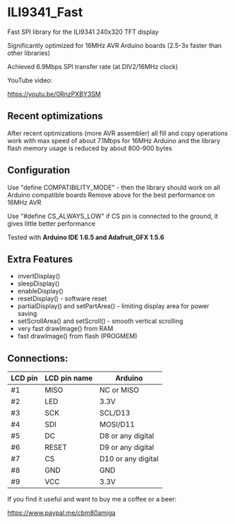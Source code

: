 # ILI9341_Fast
Fast SPI library for the ILI9341 240x320 TFT display

Significantly optimized for 16MHz AVR Arduino boards (2.5-3x faster than other libraries)

Achieved 6.9Mbps SPI transfer rate (at DIV2/16MHz clock)

YouTube video:

https://youtu.be/0RnzPXBY3SM

## Recent optimizations

After recent optimizations (more AVR assembler) all fill and copy operations work with max speed of about 7.1Mbps for 16MHz Arduino and the library flash memory usage is reduced by about 800-900 bytes

## Configuration

Use "define COMPATIBILITY_MODE" - then the library should work on all Arduino compatible boards
Remove above for the best performance on 16MHz AVR

Use "#define CS_ALWAYS_LOW" if CS pin is connected to the ground, it gives little better performance

Tested with **Arduino IDE 1.6.5 and Adafruit_GFX 1.5.6**

## Extra Features
- invertDisplay()
- sleepDisplay()
- enableDisplay()
- resetDisplay() - software reset
- partialDisplay() and setPartArea() - limiting display area for power saving
- setScrollArea() and setScroll() - smooth vertical scrolling
- very fast drawImage() from RAM
- fast drawImage() from flash (PROGMEM)

## Connections:

|LCD pin|LCD pin name|Arduino|
|--|--|--|
|#1| MISO|NC or MISO|
|#2| LED |3.3V|
|#3| SCK|SCL/D13|
|#4| SDI|MOSI/D11|
|#5| DC |D8 or any digital|
|#6| RESET|D9 or any digital|
|#7| CS |D10 or any digital|
|#8| GND|GND|
|#9| VCC|3.3V|
 
If you find it useful and want to buy me a coffee or a beer:

https://www.paypal.me/cbm80amiga

